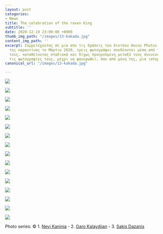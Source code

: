 ```yaml
---
layout: post
categories:
- News
title: The celebration of the raven King
subtitle: ''
date: 2020-12-19 23:00:00 +0000
thumb_img_path: "/images/13-kakada.jpg"
content_img_path: ''
excerpt: Συμμετέχοντας σε μια απο τις δράσεις του δικτύου Hocus Photus στη διάρκεια
  της καραντίνας το Μάρτιο 2020, τρεις φωτογράφοι συνδέονται μέσα από τις εικόνες
  τους, καταθέτοντας σταδιακά και δίχως προηγούμενη μεταξύ τους συννενόηση, μια-μια
  τις φωτογραφίες τους, μέχρι να φανερωθεί, σαν από μόνη της, μια ιστορία.
canonical_url: "/images/13-kakada.jpg"

---
```

![](/images/bwok-2.jpg)

![](/images/01-kakada.jpg)

![](/images/02-kakada.jpg)

![](/images/03-kakada.jpg)

![](/images/04-kakada.jpg)

![](/images/05-kakada.jpg)

![](/images/06-kakada.jpg)

![](/images/07-kakada.jpg)

![](/images/08-kakada.jpg)

![](/images/09-kakada.jpg)

![](/images/10-kakada.jpg)

![](/images/11-kakada.jpg)

![](/images/12-kakada.jpg)

![](/images/13-kakada.jpg)

![](/images/14-kakada.jpg)

![](/images/15-kakada.jpg)

Photo series: © 1. <a href="https://www.facebook.com/nevi.kaninia" target="blank">Nevi Kaninia</a> - 2.  <a href="https://www.facebook.com/gargaro65" target="blank">Garo Kalaydjian</a> - 3. <a href="https://www.facebook.com/Sakis.Da" target="blank">Sakis Dazanis</a>